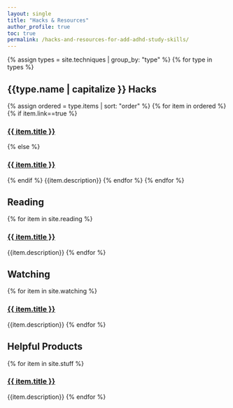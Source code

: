 ```yaml
---
layout: single
title: "Hacks & Resources"
author_profile: true
toc: true
permalink: /hacks-and-resources-for-add-adhd-study-skills/
---
```

{% assign types = site.techniques | group_by: "type"  %}
{% for type in types %}
<h2 class="titleize">{{type.name  | capitalize }} Hacks</h2>
{% assign ordered = type.items | sort: "order" %}
{% for item in ordered %}
{% if item.link==true %}
<h3><a href="{{ item.link}}" target="_blank">{{ item.title }}</a></h3>
{% else %}
<h3><a href="{{ item.url}}" target="_blank">{{ item.title }}</a></h3>
{% endif %}
{{item.description}}
{% endfor %}
{% endfor %}

<h2>Reading</h2>
 {% for item in site.reading %}
<h3><a href="{{ item.read }}" target="_blank">{{ item.title }}</a></h3>
{{item.description}}
{% endfor %}

<h2>Watching</h2>
 {% for item in site.watching %}
<h3><a href="{{ item.url }}" target="_blank">{{ item.title }}</a></h3>
{{item.description}}
{% endfor %}

<h2>Helpful Products</h2>
{% for item in site.stuff %}
<h3><a href="{{ item.buylink }}" target="_blank">{{ item.title }}</a></h3>
{{item.description}}
{% endfor %}